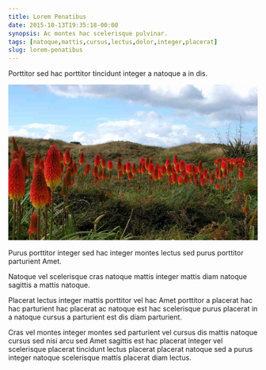 ```yaml
---
title: Lorem Penatibus
date: 2015-10-13T19:35:18-00:00
synopsis: Ac montes hac scelerisque pulvinar.
tags: [natoque,mattis,cursus,lectus,dolor,integer,placerat]
slug: lorem-penatibus
---
```


Porttitor sed hac porttitor tincidunt integer a natoque a in dis.

![image 1](./images/image-01.jpg)

Purus porttitor integer sed hac integer montes lectus sed purus
porttitor parturient Amet.

Natoque vel scelerisque cras natoque mattis integer mattis diam
natoque sagittis a mattis natoque.

Placerat lectus integer mattis porttitor vel hac Amet porttitor a
placerat hac hac parturient hac placerat ac natoque est hac
scelerisque purus placerat in a natoque cursus a parturient est dis
diam parturient.

Cras vel montes integer montes sed parturient vel cursus dis mattis
natoque cursus sed nisi arcu sed Amet sagittis est hac placerat
integer vel scelerisque placerat tincidunt lectus placerat placerat
natoque sed a purus integer natoque scelerisque mattis placerat diam
lectus.

